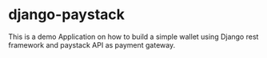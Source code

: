 # django-paystack
This is a demo Application on how to build a simple wallet using Django rest framework and paystack API as payment gateway.
